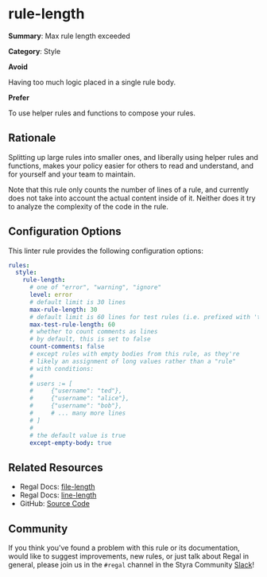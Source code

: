# rule-length

**Summary**: Max rule length exceeded

**Category**: Style

**Avoid**

Having too much logic placed in a single rule body.

**Prefer**

To use helper rules and functions to compose your rules.

## Rationale

Splitting up large rules into smaller ones, and liberally using helper rules and functions, makes your policy easier for
others to read and understand, and for yourself and your team to maintain.

Note that this rule only counts the number of lines of a rule, and currently does not take into account the actual
content inside of it. Neither does it try to analyze the complexity of the code in the rule.

## Configuration Options

This linter rule provides the following configuration options:

```yaml
rules:
  style:
    rule-length:
      # one of "error", "warning", "ignore"
      level: error
      # default limit is 30 lines
      max-rule-length: 30
      # default limit is 60 lines for test rules (i.e. prefixed with 'test_')
      max-test-rule-length: 60
      # whether to count comments as lines
      # by default, this is set to false
      count-comments: false
      # except rules with empty bodies from this rule, as they're
      # likely an assignment of long values rather than a "rule"
      # with conditions:
      #
      # users := [
      #     {"username": "ted"},
      #     {"username": "alice"},
      #     {"username": "bob"},
      #     # ... many more lines
      # ]
      #
      # the default value is true
      except-empty-body: true
```

## Related Resources

- Regal Docs: [file-length](https://docs.styra.com/regal/rules/style/file-length)
- Regal Docs: [line-length](https://docs.styra.com/regal/rules/style/line-length)
- GitHub: [Source Code](https://github.com/StyraInc/regal/blob/main/bundle/regal/rules/style/rule-length/rule_length.rego)

## Community

If you think you've found a problem with this rule or its documentation, would like to suggest improvements, new rules,
or just talk about Regal in general, please join us in the `#regal` channel in the Styra Community
[Slack](https://inviter.co/styra)!
